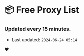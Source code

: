 # :package: Free Proxy List
### Updated every 15 minutes.

- Last updated: `2024-06-24 05:14`

:heart:
